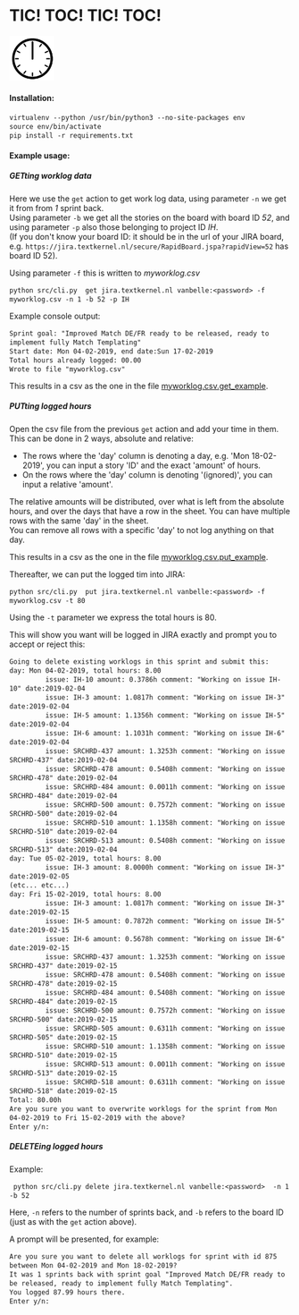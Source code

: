 
TIC! TOC! TIC! TOC! 
===


<img src="clock.gif" alt="drawing" width="80"/>


#### Installation:  


```
virtualenv --python /usr/bin/python3 --no-site-packages env  
source env/bin/activate  
pip install -r requirements.txt  
```

#### Example usage:

##### GETting worklog data
Here we use the `get` action to get work log data, using parameter `-n` we get it from from *1* sprint back.  
Using parameter `-b` we 
get all the stories on the board with board ID *52*, and using parameter `-p` also those
belonging to project ID *IH*.   
(If you don't know your board ID: it should be in the url of your JIRA board, e.g. `https://jira.textkernel.nl/secure/RapidBoard.jspa?rapidView=52`
has board ID 52).    

Using parameter `-f` this is written to *myworklog.csv* 
```
python src/cli.py  get jira.textkernel.nl vanbelle:<password> -f myworklog.csv -n 1 -b 52 -p IH
```

Example console output:
```
Sprint goal: "Improved Match DE/FR ready to be released, ready to implement fully Match Templating"
Start date: Mon 04-02-2019, end date:Sun 17-02-2019
Total hours already logged: 00.00
Wrote to file "myworklog.csv"
```

This results in a csv as the one in the file [myworklog.csv.get_example](myworklog.csv.get_example).

##### PUTting logged hours
Open the csv file from the previous `get` action and add your time in them.  
This can be done in 2 ways, absolute and relative:  
- The rows where the 'day' column is denoting a day, e.g. 'Mon 18-02-2019', you can input a story 'ID'  and the exact 'amount' of hours.
- On the rows where the 'day' column is denoting '(ignored)', you can input a relative 'amount'.

The relative amounts will be distributed, over what is left from the absolute hours, and over the days that have a row in the sheet. You can have multiple rows with the same 'day' in the sheet.  
You can remove all rows with a specific 'day' to not log anything on that day.  

This results in a csv as the one in the file [myworklog.csv.put_example](myworklog.csv.put_example).

Thereafter, we can put the logged tim into JIRA:
```
python src/cli.py  put jira.textkernel.nl vanbelle:<password> -f myworklog.csv -t 80
```
Using the `-t` parameter we express the total hours is 80.

This will show you want will be logged in JIRA exactly and prompt you to accept or reject this:
```
Going to delete existing worklogs in this sprint and submit this:
day: Mon 04-02-2019, total hours: 8.00
         issue: IH-10 amount: 0.3786h comment: "Working on issue IH-10" date:2019-02-04
         issue: IH-3 amount: 1.0817h comment: "Working on issue IH-3" date:2019-02-04
         issue: IH-5 amount: 1.1356h comment: "Working on issue IH-5" date:2019-02-04
         issue: IH-6 amount: 1.1031h comment: "Working on issue IH-6" date:2019-02-04
         issue: SRCHRD-437 amount: 1.3253h comment: "Working on issue SRCHRD-437" date:2019-02-04
         issue: SRCHRD-478 amount: 0.5408h comment: "Working on issue SRCHRD-478" date:2019-02-04
         issue: SRCHRD-484 amount: 0.0011h comment: "Working on issue SRCHRD-484" date:2019-02-04
         issue: SRCHRD-500 amount: 0.7572h comment: "Working on issue SRCHRD-500" date:2019-02-04
         issue: SRCHRD-510 amount: 1.1358h comment: "Working on issue SRCHRD-510" date:2019-02-04
         issue: SRCHRD-513 amount: 0.5408h comment: "Working on issue SRCHRD-513" date:2019-02-04
day: Tue 05-02-2019, total hours: 8.00
         issue: IH-3 amount: 8.0000h comment: "Working on issue IH-3" date:2019-02-05
(etc... etc...)
day: Fri 15-02-2019, total hours: 8.00
         issue: IH-3 amount: 1.0817h comment: "Working on issue IH-3" date:2019-02-15
         issue: IH-5 amount: 0.7872h comment: "Working on issue IH-5" date:2019-02-15
         issue: IH-6 amount: 0.5678h comment: "Working on issue IH-6" date:2019-02-15
         issue: SRCHRD-437 amount: 1.3253h comment: "Working on issue SRCHRD-437" date:2019-02-15
         issue: SRCHRD-478 amount: 0.5408h comment: "Working on issue SRCHRD-478" date:2019-02-15
         issue: SRCHRD-484 amount: 0.5408h comment: "Working on issue SRCHRD-484" date:2019-02-15
         issue: SRCHRD-500 amount: 0.7572h comment: "Working on issue SRCHRD-500" date:2019-02-15
         issue: SRCHRD-505 amount: 0.6311h comment: "Working on issue SRCHRD-505" date:2019-02-15
         issue: SRCHRD-510 amount: 1.1358h comment: "Working on issue SRCHRD-510" date:2019-02-15
         issue: SRCHRD-513 amount: 0.0011h comment: "Working on issue SRCHRD-513" date:2019-02-15
         issue: SRCHRD-518 amount: 0.6311h comment: "Working on issue SRCHRD-518" date:2019-02-15
Total: 80.00h
Are you sure you want to overwrite worklogs for the sprint from Mon 04-02-2019 to Fri 15-02-2019 with the above?
Enter y/n:
``` 

##### DELETEing logged hours
Example:
```
 python src/cli.py delete jira.textkernel.nl vanbelle:<password>  -n 1 -b 52
```
Here, `-n` refers to the number of sprints back, and `-b` refers to the board ID 
(just as with the `get` action above).  

A prompt will be presented, for example:
``` 
Are you sure you want to delete all worklogs for sprint with id 875 between Mon 04-02-2019 and Mon 18-02-2019?
It was 1 sprints back with sprint goal "Improved Match DE/FR ready to be released, ready to implement fully Match Templating".
You logged 87.99 hours there.
Enter y/n:
```